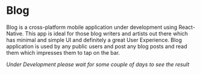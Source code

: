 # Blog
Blog is a cross-platform mobile application under development using React-Native.
This app is ideal for those blog writers and artists out there which has minimal and simple UI and definitely a great User Experience.
Blog application is used by any public users and post any blog posts and read them which impresses them to tap on the bar.

*Under Development please wait for some couple of days to see the result*
